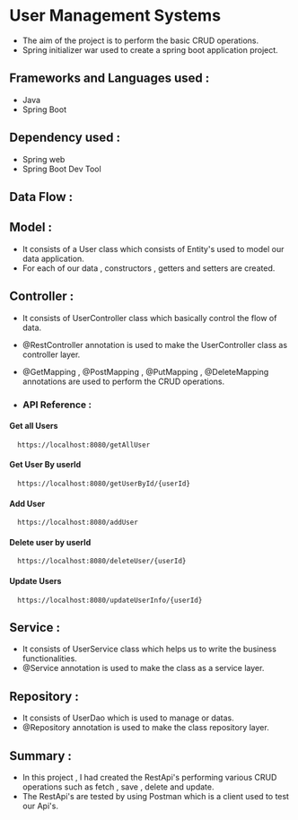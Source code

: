 
# User Management Systems

- The aim of the project is to perform the basic CRUD operations.
- Spring initializer war used to create a spring boot application project.


## Frameworks and Languages used :

- Java
- Spring Boot

## Dependency used :

- Spring web
- Spring Boot Dev Tool

## Data Flow :

## Model : 

- It consists of a User class which consists of Entity's used to model our data application.
- For each of our data , constructors , getters and setters are created.

## Controller : 

- It consists of UserController class which basically control the flow of data.
- @RestController annotation is used to make the UserController class as controller layer.
- @GetMapping , @PostMapping , @PutMapping , @DeleteMapping annotations are used to perform the CRUD operations.




- ### API Reference :

#### Get all Users

```http
  https://localhost:8080/getAllUser
```

#### Get User By userId

```http
  https://localhost:8080/getUserById/{userId}
```

#### Add User

```http
  https://localhost:8080/addUser
```

#### Delete user by userId

```http
  https://localhost:8080/deleteUser/{userId}
```

#### Update Users

```http
  https://localhost:8080/updateUserInfo/{userId}
```

## Service : 

- It consists of UserService class which helps us to write the business functionalities.
- @Service annotation is used to make the class as a service layer.

## Repository :

- It consists of UserDao which is used to manage or datas.
- @Repository annotation is used to make the class repository layer.
 


## Summary :

- In this project , I had created the RestApi's performing various CRUD operations such as fetch , save , delete and update.
- The RestApi's are tested by using Postman which is a client used to test our Api's.


